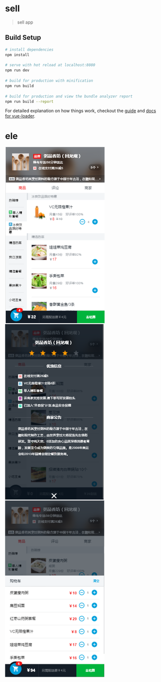 # sell

> sell app

## Build Setup

``` bash
# install dependencies
npm install

# serve with hot reload at localhost:8080
npm run dev

# build for production with minification
npm run build

# build for production and view the bundle analyzer report
npm run build --report
```

For detailed explanation on how things work, checkout the [guide](http://vuejs-templates.github.io/webpack/) and [docs for vue-loader](http://vuejs.github.io/vue-loader).
# ele


![Image text](https://raw.githubusercontent.com/Yuan-Zi-Yuan/ele/master/interface/1.png)
![Image text](https://raw.githubusercontent.com/Yuan-Zi-Yuan/ele/master/interface/2.png)
![Image text](https://raw.githubusercontent.com/Yuan-Zi-Yuan/ele/master/interface/3.png)
